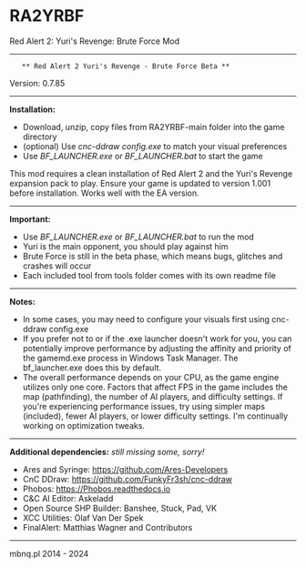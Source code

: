 # RA2YRBF
Red Alert 2: Yuri's Revenge: Brute Force Mod

***********************************************************************
	   ** Red Alert 2 Yuri's Revenge - Brute Force Beta **
Version: 0.7.85
***********************************************************************
**Installation:**

- Download, unzip, copy files from RA2YRBF-main folder into the game directory
- (optional) Use *cnc-ddraw config.exe* to match your visual preferences
- Use *BF_LAUNCHER.exe* or *BF_LAUNCHER.bat* to start the game

This mod requires a clean installation of Red Alert 2 and the Yuri's Revenge expansion pack to play.
Ensure your game is updated to version 1.001 before installation.
Works well with the EA version.


***********************************************************************
**Important:**

- Use *BF_LAUNCHER.exe* or *BF_LAUNCHER.bat* to run the mod
- Yuri is the main opponent, you should play against him
- Brute Force is still in the beta phase, which means bugs, glitches and crashes will occur
- Each included tool from tools folder comes with its own readme file


***********************************************************************
**Notes:**

- In some cases, you may need to configure your visuals first using cnc-ddraw config.exe
- If you prefer not to or if the .exe launcher doesn't work for you, you can potentially 
  improve performance by adjusting the affinity and priority of the gamemd.exe process in Windows Task Manager. 
  The bf_launcher.exe does this by default.
- The overall performance depends on your CPU, as the game engine utilizes only one core. 
  Factors that affect FPS in the game includes the map (pathfinding), the number of AI players, and difficulty settings. 
  If you're experiencing performance issues, try using simpler maps (included), fewer AI players, or lower difficulty settings. 
  I'm continually working on optimization tweaks.

***********************************************************************
**Additional dependencies:**
*still missing some, sorry!*

- Ares and Syringe: https://github.com/Ares-Developers
- CnC DDraw: https://github.com/FunkyFr3sh/cnc-ddraw
- Phobos: https://Phobos.readthedocs.io
- C&C AI Editor: Askeladd
- Open Source SHP Builder: Banshee, Stuck, Pad, VK
- XCC Utilities: Olaf Van Der Spek
- FinalAlert: Matthias Wagner and Contributors

***********************************************************************
mbnq.pl 2014 - 2024
